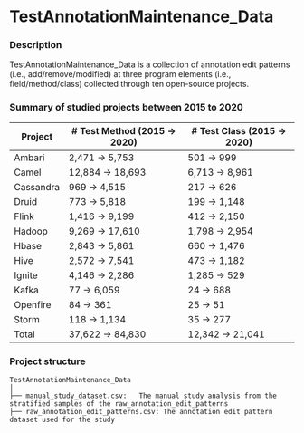 # TestAnnotationMaintenance_Data

### Description
TestAnnotationMaintenance_Data is a collection of annotation edit patterns (i.e., add/remove/modified) at three program elements (i.e., field/method/class) collected through ten open-source projects.

### Summary of studied projects between 2015 to 2020

|Project|# Test Method (2015 &#8594; 2020)|# Test Class (2015 &#8594; 2020)
|---|---|---|
|Ambari|2,471 &#8594; 5,753|501 &#8594; 999
|Camel|12,884 &#8594; 18,693|6,713 &#8594; 8,961|
|Cassandra|969 &#8594; 4,515|217 &#8594; 626|
|Druid|773 &#8594; 5,818|199 &#8594; 1,148|
|Flink|1,416 &#8594; 9,199|412 &#8594; 2,150|
|Hadoop|9,269 &#8594; 17,610|1,798 &#8594; 2,954|
|Hbase|2,843 &#8594; 5,861|660 &#8594; 1,476|
|Hive|2,572 &#8594; 7,541|473 &#8594; 1,182|
|Ignite|4,146 &#8594; 2,286|1,285 &#8594; 529|
|Kafka|77 &#8594; 6,059|24 &#8594; 688|
|Openfire|84 &#8594; 361|25 &#8594; 51|
|Storm|118 &#8594; 1,134|35 &#8594; 277|
|Total| 37,622 &#8594; 84,830|12,342 &#8594; 21,041|

### Project structure

```
TestAnnotationMaintenance_Data
│
├── manual_study_dataset.csv:	The manual study analysis from the stratified samples of the raw_annotation_edit_patterns
├── raw_annotation_edit_patterns.csv: The annotation edit pattern dataset used for the study

```
